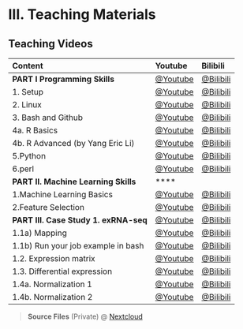 # III. Teaching Materials

## Teaching Videos

| Content | Youtube | Bilibili |
| :--- | :--- | :--- |
| **PART I Programming Skills** | [@Youtube](https://youtu.be/o7nVOmj0pWA) | [@Bilibili](https://player.bilibili.com/player.html?aid=30590084&cid=53392076&page=1) |
| 1. Setup | [@Youtube](https://youtu.be/fM0bRuXz9F8) | [@Bilibili](https://player.bilibili.com/player.html?aid=30617423&cid=53443343&page=1) |
| 2. Linux | [@Youtube](https://youtu.be/cOmJvMjn5CU) | [@Bilibili](https://player.bilibili.com/player.html?aid=30590225&cid=53392482&page=1) |
| 3. Bash and Github | [@Youtube](https://youtu.be/mXAdfWw-OBg) | [@Bilibili](https://player.bilibili.com/player.html?aid=30590318&cid=53392706&page=1) |
| 4a. R Basics | [@Youtube](https://youtu.be/A0YKZgxvpXM) | [@Bilibili](https://player.bilibili.com/player.html?aid=30590474&cid=53392848&page=1) |
| 4b. R Advanced \(by Yang Eric Li\) | [@Youtube](https://youtu.be/HeIAZ3pgsxQ) | [@Bilibili](https://player.bilibili.com/player.html?aid=30625984&cid=53458279&page=1) |
| 5.Python | [@Youtube](https://youtu.be/ysW-14kuwhs) | [@Bilibili](https://player.bilibili.com/player.html?aid=30590828&cid=53393333&page=1) |
| 6.perl | [@Youtube](https://youtu.be/2jOGbVfuyjA) | [@Bilibili](https://player.bilibili.com/player.html?aid=30590572&cid=53393101&page=1) |
| **PART II. Machine Learning Skills** | \*\*\*\* |  |
| 1.Machine Learning Basics | [@Youtube](https://www.youtube.com/watch?v=8XQp4phGlyQ&feature=youtu.be) | [@Bilibili](https://www.bilibili.com/video/av67356730?pop_share=1) |
| 2.Feature Selection | [@Youtube](https://www.youtube.com/watch?v=t3JQxdbC9SM&feature=youtu.be) | [@Bilibili](https://www.bilibili.com/video/av67356803?pop_share=1) |
| **PART III. Case Study 1. exRNA-seq** | [@Youtube](https://youtu.be/ovSVpqcDB8o) | [@Bilibili](https://player.bilibili.com/player.html?aid=30591172&cid=53394108&page=1) |
| 1.1a\) Mapping | [@Youtube](https://youtu.be/5v2fbx93TF4) | [@Bilibili](https://player.bilibili.com/player.html?aid=30591535&cid=53394590&page=1) |
| 1.1b\) Run your job example in bash | [@Youtube](https://youtu.be/BqxHRxxBVeQ) | [@Bilibili](https://player.bilibili.com/player.html?aid=30592322&cid=53396126&page=1) |
| 1.2. Expression matrix | [@Youtube](https://youtu.be/DPGpPuzVg_o) | [@Bilibili](https://player.bilibili.com/player.html?aid=30592382&cid=53396383&page=1) |
| 1.3. Differential expression | [@Youtube](https://youtu.be/xGocWkPqgOA) | [@Bilibili](https://player.bilibili.com/player.html?aid=30592492&cid=53396615&page=1) |
| 1.4a. Normalization 1 | [@Youtube](https://youtu.be/QCxNIGrTWh0) | [@Bilibili](https://player.bilibili.com/player.html?aid=30592584&cid=53396844&page=1) |
| 1.4b. Normalization 2 | [@Youtube](https://youtu.be/QDy2grY78DE) | [@Bilibili](https://player.bilibili.com/player.html?aid=30592643&cid=53396972&page=1) |

> **Source Files** \(Private\) @ [Nextcloud](http://lulab.life.tsinghua.edu.cn/nextcloud/index.php/apps/files/?dir=/Lu%20Lab%20Archive/Lu%20Lab%20Archive%20From%20Tsinghua%20Cloud/4.Teaching%20and%20Training%20-%20Archive/Training%20Videos&fileid=3407)

